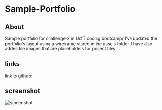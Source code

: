 # Sample-Portfolio
## About
Sample portfolio for challenge-2 in UofT coding bootcamp/
I've updated the portfolio's layout using a wireframe stored in the assets folder. I have also added tile images that are placeholders for project tiles.

## links
link to github:

## screenshot
![screenshot](https://github.com/Douped/Sample-Portfolio/assets/44848217/9a2d3947-34e6-471b-945c-995c4871aaae)

